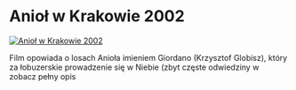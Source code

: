 Anioł w Krakowie 2002 
=============
[![Anioł w Krakowie 2002 ](http://vidos.pl/images/player.gif)](http://vidos.pl/aniol-w-krakowie-2002)

 Film opowiada o losach Anioła imieniem Giordano (Krzysztof Globisz), który za łobuzerskie prowadzenie się w Niebie (zbyt częste odwiedziny w zobacz pełny opis
